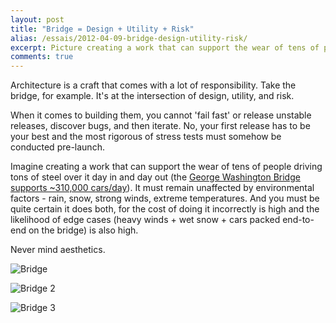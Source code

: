 ```yaml
---
layout: post
title: "Bridge = Design + Utility + Risk"
alias: /essais/2012-04-09-bridge-design-utility-risk/
excerpt: Picture creating a work that can support the wear of tens of people driving tons of steel over it everyday day in, and day out...
comments: true
---
```


Architecture is a craft that comes with a lot of responsibility.  Take the bridge, for example. It's at the intersection of design, utility, and risk.

When it comes to building them, you cannot 'fail fast' or release unstable releases, discover bugs, and then iterate. No, your first release has to be your best and the most rigorous of stress tests must somehow be conducted pre-launch. 

Imagine creating a work that can support the wear of tens of people driving tons of steel over it day in and day out (the [George Washington Bridge supports ~310,000 cars/day](http://dinersjournal.blogs.nytimes.com/2011/11/23/how-many-people-will-travel-across-the-george-washington-bridge-today/?_r=0)). It must remain unaffected by environmental factors - rain, snow, strong winds, extreme temperatures. And you must be quite certain it does both, for the cost of doing it incorrectly is high and the likelihood of edge cases (heavy winds + wet snow + cars packed end-to-end on the bridge) is also high. 

Never mind aesthetics. 

![Bridge](http://www.vincentbarr.com/assets/images/bridge1.jpg)  

![Bridge 2](http://www.vincentbarr.com/assets/images/bridge2.jpg)  

![Bridge 3](http://www.vincentbarr.com/assets/images/bridge3.jpg)

<a href="https://plus.google.com/+VincentBarr0?rel=author"></a>